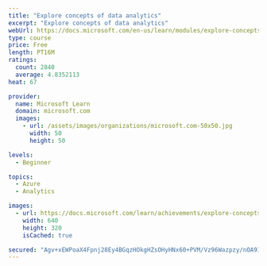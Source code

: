 ```yaml
---
title: "Explore concepts of data analytics"
excerpt: "Explore concepts of data analytics"
webUrl: https://docs.microsoft.com/en-us/learn/modules/explore-concepts-of-data-analytics/
type: course
price: Free
length: PT16M
ratings:
  count: 2840
  average: 4.8352113
heat: 67

provider:
  name: Microsoft Learn
  domain: microsoft.com
  images:
    - url: /assets/images/organizations/microsoft.com-50x50.jpg
      width: 50
      height: 50

levels:
  - Beginner

topics:
  - Azure
  - Analytics

images:
  - url: https://docs.microsoft.com/learn/achievements/explore-concepts-of-data-analytics-social.png
    width: 640
    height: 320
    isCached: true

secured: "Agv+xEWPoaX4Fpnj28Ey4BGqzHOkgHZsOHyHNx60+PVM/Vz96Wazpzy/nOA91EfmLHjN2bohbRn1P4wSSqCEHg9QssDxwL4qwjC/w/RvTM4n27828kOiuUjyAcw5glBfNq/VcPseWImg8thEImxzYVFIdPo1O7fRtQP83U7OBMwzFSFzwPmIZnqozL+2dWhotfKOHh+fE6rzHbh5mDqoExMDMLhXwkqg1RVwpEttfXidayWJoCmofnlYMNUC06pFtsvfHttOIcrulRiyvmjhMJD0GhwH2i4nIS7wZ+BA3wrHhm4SeK+Xw1KJyQO38/qRPzAtjqanFVRtqbSZ1Jtw//f05h4ZZXnaLBHX7zNNCt/rpnO1CXvSAUejhnN0Ciy5Jvthob0DhUV7r1ba8zr29Ano0z+fbSY6fRFVcujGJeM=;ptzpDuzxy44S+8kSnJvmBQ=="
---
```


